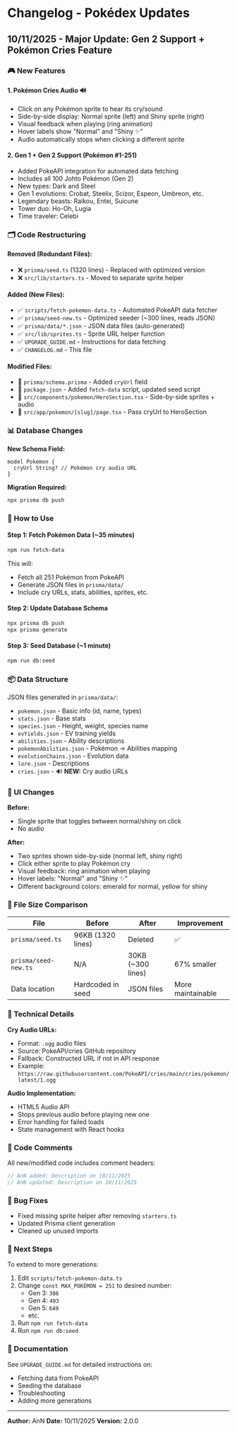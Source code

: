 # Changelog - Pokédex Updates

## 10/11/2025 - Major Update: Gen 2 Support + Pokémon Cries Feature

### 🎮 New Features

#### 1. **Pokémon Cries Audio** 🔊
- Click on any Pokémon sprite to hear its cry/sound
- Side-by-side display: Normal sprite (left) and Shiny sprite (right)
- Visual feedback when playing (ring animation)
- Hover labels show "Normal" and "Shiny ✨"
- Audio automatically stops when clicking a different sprite

#### 2. **Gen 1 + Gen 2 Support** (Pokémon #1-251)
- Added PokeAPI integration for automated data fetching
- Includes all 100 Johto Pokémon (Gen 2)
- New types: Dark and Steel
- Gen 1 evolutions: Crobat, Steelix, Scizor, Espeon, Umbreon, etc.
- Legendary beasts: Raikou, Entei, Suicune
- Tower duo: Ho-Oh, Lugia
- Time traveler: Celebi

### 🗂️ Code Restructuring

#### Removed (Redundant Files):
- ❌ `prisma/seed.ts` (1320 lines) - Replaced with optimized version
- ❌ `src/lib/starters.ts` - Moved to separate sprite helper

#### Added (New Files):
- ✅ `scripts/fetch-pokemon-data.ts` - Automated PokeAPI data fetcher
- ✅ `prisma/seed-new.ts` - Optimized seeder (~300 lines, reads JSON)
- ✅ `prisma/data/*.json` - JSON data files (auto-generated)
- ✅ `src/lib/sprites.ts` - Sprite URL helper function
- ✅ `UPGRADE_GUIDE.md` - Instructions for data fetching
- ✅ `CHANGELOG.md` - This file

#### Modified Files:
- 📝 `prisma/schema.prisma` - Added `cryUrl` field
- 📝 `package.json` - Added `fetch-data` script, updated seed script
- 📝 `src/components/pokemon/HeroSection.tsx` - Side-by-side sprites + audio
- 📝 `src/app/pokemon/[slug]/page.tsx` - Pass cryUrl to HeroSection

### 📊 Database Changes

**New Schema Field:**
```prisma
model Pokemon {
  cryUrl String? // Pokémon cry audio URL
}
```

**Migration Required:**
```bash
npx prisma db push
```

### 🚀 How to Use

#### Step 1: Fetch Pokémon Data (~35 minutes)
```bash
npm run fetch-data
```
This will:
- Fetch all 251 Pokémon from PokeAPI
- Generate JSON files in `prisma/data/`
- Include cry URLs, stats, abilities, sprites, etc.

#### Step 2: Update Database Schema
```bash
npx prisma db push
npx prisma generate
```

#### Step 3: Seed Database (~1 minute)
```bash
npm run db:seed
```

### 📦 Data Structure

JSON files generated in `prisma/data/`:
- `pokemon.json` - Basic info (id, name, types)
- `stats.json` - Base stats
- `species.json` - Height, weight, species name
- `evYields.json` - EV training yields
- `abilities.json` - Ability descriptions
- `pokemonAbilities.json` - Pokémon → Abilities mapping
- `evolutionChains.json` - Evolution data
- `lore.json` - Descriptions
- `cries.json` - 🔊 **NEW:** Cry audio URLs

### 🎨 UI Changes

**Before:**
- Single sprite that toggles between normal/shiny on click
- No audio

**After:**
- Two sprites shown side-by-side (normal left, shiny right)
- Click either sprite to play Pokémon cry
- Visual feedback: ring animation when playing
- Hover labels: "Normal" and "Shiny ✨"
- Different background colors: emerald for normal, yellow for shiny

### 💾 File Size Comparison

| File | Before | After | Improvement |
|------|--------|-------|-------------|
| `prisma/seed.ts` | 96KB (1320 lines) | Deleted | ✅ |
| `prisma/seed-new.ts` | N/A | 30KB (~300 lines) | 67% smaller |
| Data location | Hardcoded in seed | JSON files | More maintainable |

### 🔧 Technical Details

**Cry Audio URLs:**
- Format: `.ogg` audio files
- Source: PokeAPI/cries GitHub repository
- Fallback: Constructed URL if not in API response
- Example: `https://raw.githubusercontent.com/PokeAPI/cries/main/cries/pokemon/latest/1.ogg`

**Audio Implementation:**
- HTML5 Audio API
- Stops previous audio before playing new one
- Error handling for failed loads
- State management with React hooks

### 📝 Code Comments

All new/modified code includes comment headers:
```typescript
// AnN added: Description on 10/11/2025
// AnN updated: Description on 10/11/2025
```

### 🐛 Bug Fixes

- Fixed missing sprite helper after removing `starters.ts`
- Updated Prisma client generation
- Cleaned up unused imports

### 🎯 Next Steps

To extend to more generations:
1. Edit `scripts/fetch-pokemon-data.ts`
2. Change `const MAX_POKEMON = 251` to desired number:
   - Gen 3: `386`
   - Gen 4: `493`
   - Gen 5: `649`
   - etc.
3. Run `npm run fetch-data`
4. Run `npm run db:seed`

### 📖 Documentation

See `UPGRADE_GUIDE.md` for detailed instructions on:
- Fetching data from PokeAPI
- Seeding the database
- Troubleshooting
- Adding more generations

---

**Author:** AnN
**Date:** 10/11/2025
**Version:** 2.0.0
